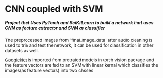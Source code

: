 # CNN coupled with SVM

##### Project that Uses PyTorch and SciKitLearn to build a network that uses CNN as feature extractor and SVM as classifier

The preprocessed images from 'final_image_data' after audio cleaning is used to trin and test the network, it can be used for classification in other datasets as well.

[GoogleNet](https://ai.google/research/pubs/pub43022) is imported from pretraied models in torch vision package and the feature vectors are fed to an SVM with linear kernal  which classifies the images(as feature vectors) into two classes
